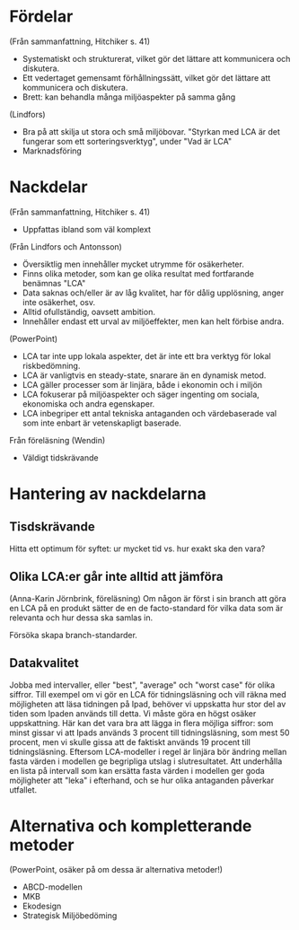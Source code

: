 # Fördelar
(Från sammanfattning, Hitchiker s. 41)
* Systematiskt och strukturerat, vilket gör det lättare att kommunicera och diskutera.
* Ett vedertaget gemensamt förhållningssätt, vilket gör det lättare att kommunicera och diskutera.
* Brett: kan behandla många miljöaspekter på samma gång

(Lindfors)
* Bra på att skilja ut stora och små miljöbovar. "Styrkan med LCA är det fungerar som ett sorteringsverktyg", under "Vad är LCA"
* Marknadsföring


# Nackdelar

(Från sammanfattning, Hitchiker s. 41)
* Uppfattas ibland som väl komplext

(Från Lindfors och Antonsson)
* Översiktlig men innehåller mycket utrymme för osäkerheter.
* Finns olika metoder, som kan ge olika resultat med fortfarande benämnas "LCA"
* Data saknas och/eller är av låg kvalitet, har för dålig upplösning, anger inte osäkerhet, osv.
* Alltid ofullständig, oavsett ambition.
* Innehåller endast ett urval av miljöeffekter, men kan helt förbise andra.

(PowerPoint)
* LCA tar inte upp lokala aspekter, det är inte ett bra verktyg för lokal
riskbedömning.
* LCA är vanligtvis en steady-state, snarare än en dynamisk metod.
* LCA gäller processer som är linjära, både i ekonomin och i miljön
* LCA fokuserar på miljöaspekter och säger ingenting om sociala, ekonomiska och andra egenskaper.
* LCA inbegriper ett antal tekniska antaganden och värdebaserade val som inte enbart är vetenskapligt baserade.

Från föreläsning (Wendin)
* Väldigt tidskrävande

# Hantering av nackdelarna

## Tisdskrävande

Hitta ett optimum för syftet: ur mycket tid vs. hur exakt ska den vara?

## Olika LCA:er går inte alltid att jämföra

(Anna-Karin Jörnbrink, föreläsning)
Om någon är först i sin branch att göra en LCA på en produkt sätter de en de facto-standard för vilka data som är relevanta och hur dessa ska samlas in. 

Försöka skapa branch-standarder.

## Datakvalitet

Jobba med intervaller, eller "best", "average" och "worst case" för olika siffror. Till exempel om vi gör en LCA för tidningsläsning och vill räkna med möjligheten att läsa tidningen på Ipad, behöver vi uppskatta hur stor del av tiden som Ipaden används till detta. Vi måste göra en högst osäker uppskattning. Här kan det vara bra att lägga in flera möjliga siffror: som minst gissar vi att Ipads används 3 procent till tidningsläsning, som mest 50 procent, men vi skulle gissa att de faktiskt används 19 procent till tidningsläsning. Eftersom LCA-modeller i regel är linjära bör ändring mellan fasta värden i modellen ge begripliga utslag i slutresultatet. Att underhålla en lista på intervall som kan ersätta fasta värden i modellen ger goda möjligheter att "leka" i efterhand, och se hur olika antaganden påverkar utfallet.

# Alternativa och kompletterande metoder

(PowerPoint, osäker på om dessa är alternativa metoder!)
* ABCD-modellen
* MKB
* Ekodesign
* Strategisk Miljöbedöming
